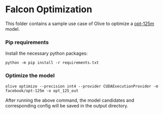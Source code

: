 # Falcon Optimization
This folder contains a sample use case of Olive to optimize a [opt-125m](https://huggingface.co/facebook/opt-125m) model.

### Pip requirements
Install the necessary python packages:
```
python -m pip install -r requirements.txt
```

### Optimize the model

```
olive optimize --precision int4 --provider CUDAExecutionProvider -m facebook/opt-125m -o opt_125_out 
```
After running the above command, the model candidates and corresponding config will be saved in the output directory.

